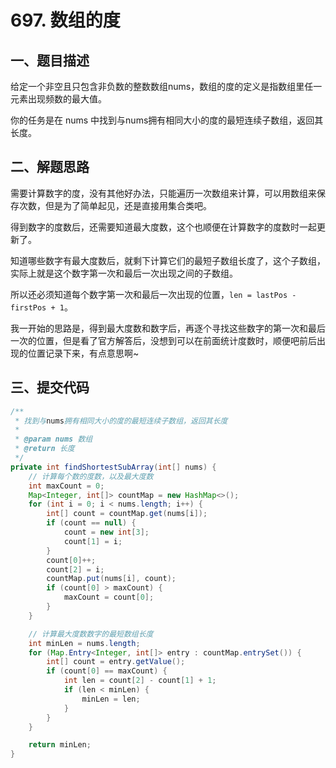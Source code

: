 # 697. 数组的度

## 一、题目描述

给定一个非空且只包含非负数的整数数组nums，数组的度的定义是指数组里任一元素出现频数的最大值。

你的任务是在 nums 中找到与nums拥有相同大小的度的最短连续子数组，返回其长度。

## 二、解题思路

需要计算数字的度，没有其他好办法，只能遍历一次数组来计算，可以用数组来保存次数，但是为了简单起见，还是直接用集合类吧。

得到数字的度数后，还需要知道最大度数，这个也顺便在计算数字的度数时一起更新了。

知道哪些数字有最大度数后，就剩下计算它们的最短子数组长度了，这个子数组，实际上就是这个数字第一次和最后一次出现之间的子数组。

所以还必须知道每个数字第一次和最后一次出现的位置，`len = lastPos - firstPos + 1`。

我一开始的思路是，得到最大度数和数字后，再逐个寻找这些数字的第一次和最后一次的位置，但是看了官方解答后，没想到可以在前面统计度数时，顺便吧前后出现的位置记录下来，有点意思啊~

## 三、提交代码

```java
/**
 * 找到与nums拥有相同大小的度的最短连续子数组，返回其长度
 *
 * @param nums 数组
 * @return 长度
 */
private int findShortestSubArray(int[] nums) {
    // 计算每个数的度数，以及最大度数
    int maxCount = 0;
    Map<Integer, int[]> countMap = new HashMap<>();
    for (int i = 0; i < nums.length; i++) {
        int[] count = countMap.get(nums[i]);
        if (count == null) {
            count = new int[3];
            count[1] = i;
        }
        count[0]++;
        count[2] = i;
        countMap.put(nums[i], count);
        if (count[0] > maxCount) {
            maxCount = count[0];
        }
    }

    // 计算最大度数数字的最短数组长度
    int minLen = nums.length;
    for (Map.Entry<Integer, int[]> entry : countMap.entrySet()) {
        int[] count = entry.getValue();
        if (count[0] == maxCount) {
            int len = count[2] - count[1] + 1;
            if (len < minLen) {
                minLen = len;
            }
        }
    }

    return minLen;
}
```